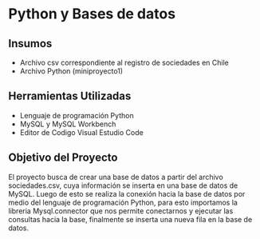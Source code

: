 # Python y Bases de datos

## Insumos
- Archivo csv correspondiente al registro de sociedades en Chile
- Archivo Python (miniproyecto1)

## Herramientas Utilizadas
- Lenguaje de programación Python
- MySQL y MySQL Workbench
- Editor de Codigo Visual Estudio Code

## Objetivo del Proyecto
El proyecto busca de crear una base de datos a partir del archivo sociedades.csv, cuya información se inserta en una base de datos de MySQL. Luego de esto se realiza la conexión hacia la base de datos por medio del lenguaje de programación Python, para esto importamos la libreria Mysql.connector que nos permite conectarnos y ejecutar las consultas hacia la base, finalmente se inserta una nueva fila en la base de datos.
